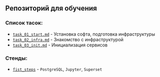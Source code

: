 ## Репозиторий для обучения

### Список тасок:
- [`task_01_start.md`](task_01_start.md) - Установка софта, подготовка инфраструктуры
- [`task_02_infra.md`](task_02_infra.md) - Знакомство с инфраструктурой
- [`task_03_init.md`](task_03_init.md) - Инициализация сервисов

### Стенды:
- [`fist_steps`](docker/first_steps) - `PostgreSQL`, `Jupyter`, `Superset` 